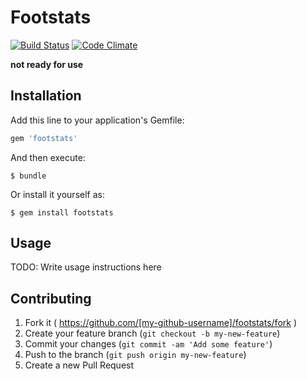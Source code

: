 # Footstats
[![Build Status](https://travis-ci.org/paulopatto/footstats.svg?branch=master)](https://travis-ci.org/paulopatto/footstats)
[![Code Climate](https://codeclimate.com/github/paulopatto/footstats/badges/gpa.svg)](https://codeclimate.com/github/paulopatto/footstats)

**not ready for use**

## Installation

Add this line to your application's Gemfile:

```ruby
gem 'footstats'
```

And then execute:

    $ bundle

Or install it yourself as:

    $ gem install footstats

## Usage

TODO: Write usage instructions here

## Contributing

1. Fork it ( https://github.com/[my-github-username]/footstats/fork )
2. Create your feature branch (`git checkout -b my-new-feature`)
3. Commit your changes (`git commit -am 'Add some feature'`)
4. Push to the branch (`git push origin my-new-feature`)
5. Create a new Pull Request
